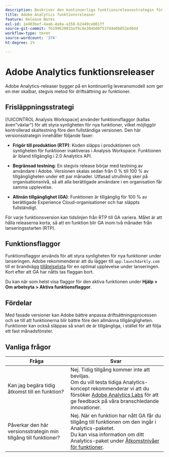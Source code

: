 ```yaml
---
description: Beskriver den kontinuerliga funktionsreleasestrategin för Adobe Analytics
title: Adobe Analytics funktionsreleaser
feature: Release Notes
exl-id: 1e403bef-4aab-4a9a-a358-62449ce801ff
source-git-commit: f6199620033af9c8e304bd0f537d4e0b052ed64d
workflow-type: tm+mt
source-wordcount: '374'
ht-degree: 1%

---
```


# Adobe Analytics funktionsreleaser

Adobe Analytics-releaser bygger på en kontinuerlig leveransmodell som ger en mer skalbar, stegvis metod för driftsättning av funktioner.

## Frisläppningsstrategi

[!UICONTROL Analysis Workspace] använder funktionsflaggor (kallas även&quot;växlar&quot;) för att styra synligheten för nya funktioner, vilket möjliggör kontrollerad skaltestning före den fullständiga versionen. Den här versionsstrategin innehåller följande faser:

* **Frigör till produktion (RTP)**: Koden släpps i produktionen och synligheten för funktioner inaktiveras i Analysis Workspace. Funktionen är ibland tillgänglig i 2.0 Analytics API.

* **Begränsad testning**: En stegvis release börjar med testning av användare i Adobe. Versionen skalas sedan från 0 % till 100 % av tillgängligheten under ett par månader. Utfasad utrullning sker på organisationsnivå, så att alla berättigade användare i en organisation får samma upplevelse.

* **Allmän tillgänglighet (GA)**: Funktionen är tillgänglig för 100 % av berättigade Experience Cloud-organisationer och har släppts fullständigt.

För varje funktionsversion kan tidslinjen från RTP till GA variera. Målet är att hålla releaserna korta, så att en funktion blir GA inom två månader från lanseringsstarten (RTP).

## Funktionsflaggor

Funktionsflaggor används för att styra synligheten för nya funktioner under lanseringen. Adobe rekommenderar att du lägger till `app.launchdarkly.com` till er brandvägg [tillåtelselista](/help/technotes/ip-addresses.md) för en optimal upplevelse under lanseringen. Kort efter att GA har nåtts tas flaggan bort.

Du kan när som helst visa flaggor för den aktiva funktionen under **Hjälp > Om arbetsyta > Aktiva funktionsflaggor**.

## Fördelar

Med fasade versioner kan Adobe bättre anpassa driftsättningsprocessen och se till att funktionerna blir bättre före den allmänna tillgängligheten. Funktioner kan också släppas så snart de är tillgängliga, i stället för att följa ett fast månadsfönster.

## Vanliga frågor

| Fråga | Svar |
| --- | --- |
| Kan jag begära tidig åtkomst till en funktion? | Nej. Tidig tillgång kommer inte att beviljas.<br>Om du vill testa tidiga Analytics-koncept rekommenderar vi att du försöker [Adobe Analytics Labs](/help/analyze/labs.md) för att ge feedback på våra branschledande innovationer. |
| Påverkar den här versionsstrategin min tillgång till funktioner? | Nej. När en funktion har nått GA får du tillgång till funktionen om den ingår i Analytics-paketet.<br>Du kan visa information om ditt Analytics-paket under [Åtkomstnivåer för funktioner](/help/admin/company/feature-access-levels.md). |
